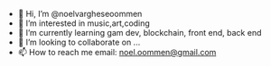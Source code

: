 - 👋 Hi, I’m @noelvargheseoommen
- 👀 I’m interested in music,art,coding
- 🌱 I’m currently learning gam dev, blockchain, front end, back end
- 💞️ I’m looking to collaborate on ...
- 📫 How to reach me email: noel.oommen@gmail.com

<!---
noelvargheseoommen/noelvargheseoommen is a ✨ special ✨ repository because its `README.md` (this file) appears on your GitHub profile.
You can click the Preview link to take a look at your changes.
--->

